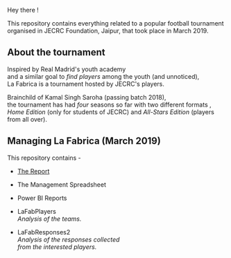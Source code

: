 
Hey there !

This repository contains everything related to a popular football tournament  
organised in JECRC Foundation, Jaipur, that took place in March 2019.

## About the tournament

Inspired by Real Madrid's youth academy  
and a similar goal to _find players_ among the youth (and unnoticed),  
La Fabrica is a tournament hosted by JECRC's players.

Brainchild of Kamal Singh Saroha (passing batch 2018),  
the tournament has had _four_ seasons so far with two different formats ,  
_Home Edition_ (only for students of JECRC) and _All-Stars Edition_ (players from all over).

## Managing La Fabrica (March 2019)

This repository contains -

* [The Report](AdministradoLaFab.mdown)

* The Management Spreadsheet

* Power BI Reports
 * LaFabPlayers  
  _Analysis of the teams._
 * LaFabResponses2  
  _Analysis of the responses collected  
  from the interested players._

